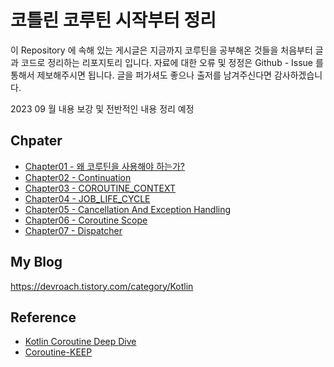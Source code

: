# 코틀린 코루틴 시작부터 정리

이 Repository 에 속해 있는 게시글은 지금까지 코루틴을 공부해온 것들을 처음부터 글과 코드로 정리하는 리포지토리 입니다.
자료에 대한 오류 및 정정은 Github - Issue 를 통해서 제보해주시면 됩니다.
글을 퍼가셔도 좋으나 출저를 남겨주신다면 감사하겠습니다.

2023 09 월 내용 보강 및 전반적인 내용 정리 예정

## Chpater

- [Chapter01 - 왜 코루틴을 사용해야 하는가?](https://github.com/tmdgusya/kotlin-coroutine-series/blob/main/chapter/WHY_USE_COROUTINE.md) 
- [Chapter02 - Continuation](https://github.com/tmdgusya/kotlin-coroutine-series/blob/main/chapter/CONTINUATION.md)
- [Chapter03 - COROUTINE_CONTEXT](https://github.com/tmdgusya/kotlin-coroutine-series/blob/main/chapter/COROUTINE_CONTEXT.md)
- [Chapter04 - JOB_LIFE_CYCLE](https://github.com/tmdgusya/kotlin-coroutine-series/blob/main/chapter/JOB_LIFE_CYCLE.md)
- [Chapter05 - Cancellation And Exception Handling](https://github.com/tmdgusya/kotlin-coroutine-series/blob/main/chapter/CANCELLATION_AND_EXCEPTION_HANDLING.md)
- [Chapter06 - Coroutine Scope](https://github.com/tmdgusya/kotlin-coroutine-series/blob/main/chapter/COROUTINE_SCOPE.md)
- [Chapter07 - Dispatcher](https://github.com/tmdgusya/kotlin-coroutine-series/blob/main/chapter/DISPATCHER.md)

## My Blog
https://devroach.tistory.com/category/Kotlin

## Reference

- [Kotlin Coroutine Deep Dive](https://leanpub.com/coroutines)
- [Coroutine-KEEP](https://github.com/hikaMaeng/kotlinCoroutineKR/pulls)

